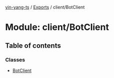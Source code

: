 [yin-yang-ts](../README.md) / [Exports](../modules.md) / client/BotClient

# Module: client/BotClient

## Table of contents

### Classes

- [BotClient](../classes/client_botclient.botclient.md)
